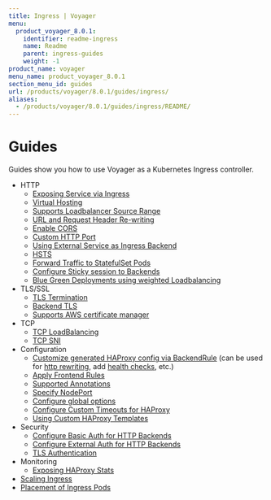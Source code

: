 ```yaml
---
title: Ingress | Voyager
menu:
  product_voyager_8.0.1:
    identifier: readme-ingress
    name: Readme
    parent: ingress-guides
    weight: -1
product_name: voyager
menu_name: product_voyager_8.0.1
section_menu_id: guides
url: /products/voyager/8.0.1/guides/ingress/
aliases:
  - /products/voyager/8.0.1/guides/ingress/README/
---
```


# Guides

Guides show you how to use Voyager as a Kubernetes Ingress controller.

- HTTP
  - [Exposing Service via Ingress](/docs/guides/ingress/http/single-service.md)
  - [Virtual Hosting](/docs/guides/ingress/http/virtual-hosting.md)
  - [Supports Loadbalancer Source Range](/docs/guides/ingress/http/source-range.md)
  - [URL and Request Header Re-writing](/docs/guides/ingress/http/rewrite-rules.md)
  - [Enable CORS](/docs/guides/ingress/http/cors.md)
  - [Custom HTTP Port](/docs/guides/ingress/http/custom-http-port.md)
  - [Using External Service as Ingress Backend](/docs/guides/ingress/http/external-svc.md)
  - [HSTS](/docs/guides/ingress/http/hsts.md)
  - [Forward Traffic to StatefulSet Pods](/docs/guides/ingress/http/statefulset-pod.md)
  - [Configure Sticky session to Backends](/docs/guides/ingress/http/sticky-session.md)
  - [Blue Green Deployments using weighted Loadbalancing](/docs/guides/ingress/http/blue-green-deployment.md)
- TLS/SSL
  - [TLS Termination](/docs/guides/ingress/tls/overview.md)
  - [Backend TLS](/docs/guides/ingress/tls/backend-tls.md)
  - [Supports AWS certificate manager](/docs/guides/ingress/tls/aws-cert-manager.md)
- TCP
  - [TCP LoadBalancing](/docs/guides/ingress/tcp/overview.md)
  - [TCP SNI](/docs/guides/ingress/tcp/tcp-sni.md)
- Configuration
  - [Customize generated HAProxy config via BackendRule](/docs/guides/ingress/configuration/backend-rule.md) (can be used for [http rewriting](https://www.haproxy.com/doc/aloha/7.0/haproxy/http_rewriting.html), add [health checks](https://www.haproxy.com/doc/aloha/7.0/haproxy/healthchecks.html), etc.)
  - [Apply Frontend Rules](/docs/guides/ingress/configuration/frontend-rule.md)
  - [Supported Annotations](/docs/guides/ingress/configuration/annotations.md)
  - [Specify NodePort](/docs/guides/ingress/configuration/node-port.md)
  - [Configure global options](/docs/guides/ingress/configuration/default-options.md)
  - [Configure Custom Timeouts for HAProxy](/docs/guides/ingress/configuration/default-timeouts.md)
  - [Using Custom HAProxy Templates](/docs/guides/ingress/configuration/custom-templates.md)
- Security
  - [Configure Basic Auth for HTTP Backends](/docs/guides/ingress/security/basic-auth.md)
  - [Configure External Auth for HTTP Backends](/docs/guides/ingress/security/oauth.md)
  - [TLS Authentication](/docs/guides/ingress/security/tls-auth.md)
- Monitoring
  - [Exposing HAProxy Stats](/docs/guides/ingress/monitoring/haproxy-stats.md)
- [Scaling Ingress](/docs/guides/ingress/scaling.md)
- [Placement of Ingress Pods](/docs/guides/ingress/pod-placement.md)
